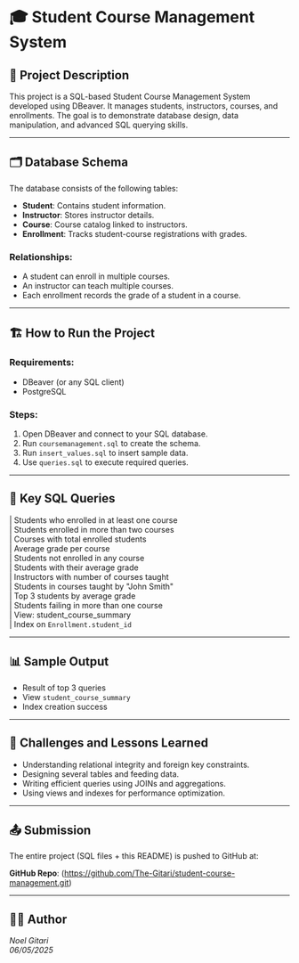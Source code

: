 # 🎓 Student Course Management System

## 📘 Project Description

This project is a SQL-based Student Course Management System developed using DBeaver. It manages students, instructors, courses, and enrollments. The goal is to demonstrate database design, data manipulation, and advanced SQL querying skills.

---

## 🗂️ Database Schema

The database consists of the following tables:

- **Student**: Contains student information.
- **Instructor**: Stores instructor details.
- **Course**: Course catalog linked to instructors.
- **Enrollment**: Tracks student-course registrations with grades.

### Relationships:
- A student can enroll in multiple courses.
- An instructor can teach multiple courses.
- Each enrollment records the grade of a student in a course.

---

## 🏗️ How to Run the Project

### Requirements:
- DBeaver (or any SQL client)
- PostgreSQL 

### Steps:
1. Open DBeaver and connect to your SQL database.
2. Run `coursemanagement.sql` to create the schema.
3. Run `insert_values.sql` to insert sample data.
4. Use `queries.sql` to execute required queries.

---

## 🧠 Key SQL Queries
                              
| Students who enrolled in at least one course     
| Students enrolled in more than two courses       
| Courses with total enrolled students             
| Average grade per course                         
| Students not enrolled in any course              
| Students with their average grade                
| Instructors with number of courses taught        
| Students in courses taught by "John Smith"       
| Top 3 students by average grade                  
| Students failing in more than one course         
| View: student_course_summary                     
| Index on `Enrollment.student_id`                

---

## 📊 Sample Output

- Result of top 3 queries
- View `student_course_summary`
- Index creation success


---

## 🧩 Challenges and Lessons Learned

- Understanding relational integrity and foreign key constraints.
- Designing several tables and feeding data.
- Writing efficient queries using JOINs and aggregations.
- Using views and indexes for performance optimization.

---

## 📤 Submission

The entire project (SQL files + this README) is pushed to GitHub at:

**GitHub Repo**: (https://github.com/The-Gitari/student-course-management.git)

---

## 👨‍💻 Author

*Noel Gitari*  
*06/05/2025*
